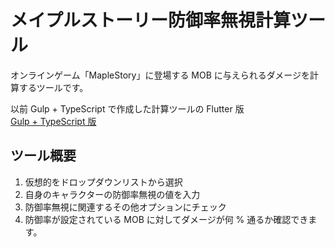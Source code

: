 # メイプルストーリー防御率無視計算ツール
オンラインゲーム「MapleStory」に登場する MOB に与えられるダメージを計算するツールです。

以前 Gulp + TypeScript で作成した計算ツールの Flutter 版  
[Gulp + TypeScript 版](https://github.com/rimanem18/maplestory-ignore-guard)

## ツール概要

1. 仮想的をドロップダウンリストから選択
1. 自身のキャラクターの防御率無視の値を入力
1. 防御率無視に関連するその他オプションにチェック
1. 防御率が設定されている MOB に対してダメージが何 % 通るか確認できます。
